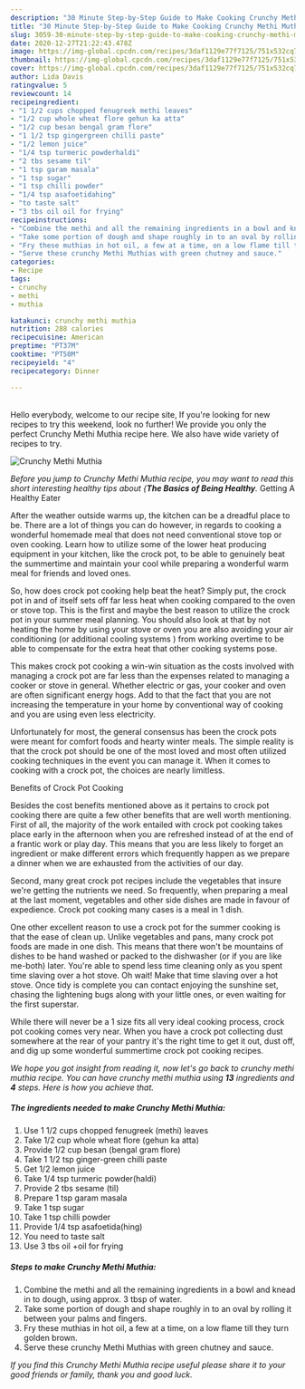 ```yaml
---
description: "30 Minute Step-by-Step Guide to Make Cooking Crunchy Methi Muthia"
title: "30 Minute Step-by-Step Guide to Make Cooking Crunchy Methi Muthia"
slug: 3059-30-minute-step-by-step-guide-to-make-cooking-crunchy-methi-muthia
date: 2020-12-27T21:22:43.478Z
image: https://img-global.cpcdn.com/recipes/3daf1129e77f7125/751x532cq70/crunchy-methi-muthia-recipe-main-photo.jpg
thumbnail: https://img-global.cpcdn.com/recipes/3daf1129e77f7125/751x532cq70/crunchy-methi-muthia-recipe-main-photo.jpg
cover: https://img-global.cpcdn.com/recipes/3daf1129e77f7125/751x532cq70/crunchy-methi-muthia-recipe-main-photo.jpg
author: Lida Davis
ratingvalue: 5
reviewcount: 14
recipeingredient:
- "1 1/2 cups chopped fenugreek methi leaves"
- "1/2 cup whole wheat flore gehun ka atta"
- "1/2 cup besan bengal gram flore"
- "1 1/2 tsp gingergreen chilli paste"
- "1/2 lemon juice"
- "1/4 tsp turmeric powderhaldi"
- "2 tbs sesame til"
- "1 tsp garam masala"
- "1 tsp sugar"
- "1 tsp chilli powder"
- "1/4 tsp asafoetidahing"
- "to taste salt"
- "3 tbs oil oil for frying"
recipeinstructions:
- "Combine the methi and all the remaining ingredients in a bowl and knead in to dough, using approx. 3 tbsp of water."
- "Take some portion of dough and shape roughly in to an oval by rolling it between your palms and fingers."
- "Fry these muthias in hot oil, a few at a time, on a low flame till they turn golden brown."
- "Serve these crunchy Methi Muthias with green chutney and sauce."
categories:
- Recipe
tags:
- crunchy
- methi
- muthia

katakunci: crunchy methi muthia 
nutrition: 288 calories
recipecuisine: American
preptime: "PT37M"
cooktime: "PT50M"
recipeyield: "4"
recipecategory: Dinner

---
```

<br>
Hello everybody, welcome to our recipe site, If you're looking for new recipes to try this weekend, look no further! We provide you only the perfect Crunchy Methi Muthia recipe here. We also have wide variety of recipes to try.
<br>


![Crunchy Methi Muthia](https://img-global.cpcdn.com/recipes/3daf1129e77f7125/751x532cq70/crunchy-methi-muthia-recipe-main-photo.jpg)

<i>Before you jump to Crunchy Methi Muthia recipe, you may want to read this short interesting healthy tips about {<strong>The Basics of Being Healthy</strong>.</i>
Getting A Healthy Eater


After the weather outside warms up, the kitchen can be a dreadful place to be. There are a lot of things you can do however, in regards to cooking a wonderful homemade meal that does not need conventional stove top or oven cooking. Learn how to utilize some of the lower heat producing equipment in your kitchen, like the crock pot, to be able to genuinely beat the summertime and maintain your cool while preparing a wonderful warm meal for friends and loved ones.

So, how does crock pot cooking help beat the heat? Simply put, the crock pot in and of itself sets off far less heat when cooking compared to the oven or stove top. This is the first and maybe the best reason to utilize the crock pot in your summer meal planning. You should also look at that by not heating the home by using your stove or oven you are also avoiding your air conditioning (or additional cooling systems ) from working overtime to be able to compensate for the extra heat that other cooking systems pose.

This makes crock pot cooking a win-win situation as the costs involved with managing a crock pot are far less than the expenses related to managing a cooker or stove in general. Whether electric or gas, your cooker and oven are often significant energy hogs. Add to that the fact that you are not increasing the temperature in your home by conventional way of cooking and you are using even less electricity.

Unfortunately for most, the general consensus has been the crock pots were meant for comfort foods and hearty winter meals.  The simple reality is that the crock pot should be one of the most loved and most often utilized cooking techniques in the event you can manage it. When it comes to cooking with a crock pot, the choices are nearly limitless.  

Benefits of Crock Pot Cooking

Besides the cost benefits mentioned above as it pertains to crock pot cooking there are quite a few other benefits that are well worth mentioning. First of all, the majority of the work entailed with crock pot cooking takes place early in the afternoon when you are refreshed instead of at the end of a frantic work or play day. This means that you are less likely to forget an ingredient or make different errors which frequently happen as we prepare a dinner when we are exhausted from the activities of our day.

Second, many great crock pot recipes include the vegetables that insure we're getting the nutrients we need. So frequently, when preparing a meal at the last moment, vegetables and other side dishes are made in favour of expedience. Crock pot cooking many cases is a meal in 1 dish.

One other excellent reason to use a crock pot for the summer cooking is that the ease of clean up.  Unlike vegetables and pans, many crock pot foods are made in one dish. This means that there won't be mountains of dishes to be hand washed or packed to the dishwasher (or if you are like me-both) later. You're able to spend less time cleaning only as you spent time slaving over a hot stove. Oh wait! Make that time slaving over a hot stove. Once tidy is complete you can contact enjoying the sunshine set, chasing the lightening bugs along with your little ones, or even waiting for the first superstar.

While there will never be a 1 size fits all very ideal cooking process, crock pot cooking comes very near. When you have a crock pot collecting dust somewhere at the rear of your pantry it's the right time to get it out, dust off, and dig up some wonderful summertime crock pot cooking recipes.


<i>We hope you got insight from reading it, now let's go back to crunchy methi muthia recipe. You can have crunchy methi muthia using <strong>13</strong> ingredients and <strong>4</strong> steps. Here is how you achieve that.
</i>

##### The ingredients needed to make Crunchy Methi Muthia:

1. Use 1 1/2 cups chopped fenugreek (methi) leaves
1. Take 1/2 cup whole wheat flore (gehun ka atta)
1. Provide 1/2 cup besan (bengal gram flore)
1. Take 1 1/2 tsp ginger-green chilli paste
1. Get 1/2 lemon juice
1. Take 1/4 tsp turmeric powder(haldi)
1. Provide 2 tbs sesame (til)
1. Prepare 1 tsp garam masala
1. Take 1 tsp sugar
1. Take 1 tsp chilli powder
1. Provide 1/4 tsp asafoetida(hing)
1. You need to taste salt
1. Use 3 tbs oil +oil for frying


##### Steps to make Crunchy Methi Muthia:

1. Combine the methi and all the remaining ingredients in a bowl and knead in to dough, using approx. 3 tbsp of water.
1. Take some portion of dough and shape roughly in to an oval by rolling it between your palms and fingers.
1. Fry these muthias in hot oil, a few at a time, on a low flame till they turn golden brown.
1. Serve these crunchy Methi Muthias with green chutney and sauce.




<i>If you find this Crunchy Methi Muthia recipe useful please share it to your good friends or family, thank you and good luck.</i>

